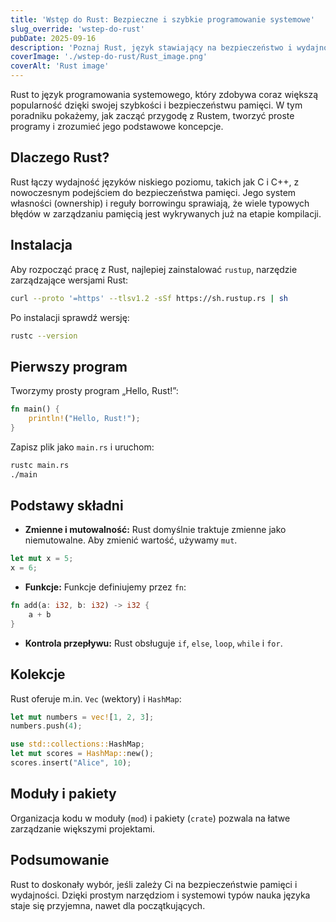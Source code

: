 ```yaml
---
title: 'Wstęp do Rust: Bezpieczne i szybkie programowanie systemowe'
slug_override: 'wstep-do-rust'
pubDate: 2025-09-16
description: 'Poznaj Rust, język stawiający na bezpieczeństwo i wydajność, i odkryj, jak tworzyć szybkie oraz niezawodne aplikacje.'
coverImage: './wstep-do-rust/Rust_image.png'
coverAlt: 'Rust image'
---
```


Rust to język programowania systemowego, który zdobywa coraz większą popularność dzięki swojej szybkości i bezpieczeństwu pamięci. W tym poradniku pokażemy, jak zacząć przygodę z Rustem, tworzyć proste programy i zrozumieć jego podstawowe koncepcje.

## Dlaczego Rust?
Rust łączy wydajność języków niskiego poziomu, takich jak C i C++, z nowoczesnym podejściem do bezpieczeństwa pamięci. Jego system własności (ownership) i reguły borrowingu sprawiają, że wiele typowych błędów w zarządzaniu pamięcią jest wykrywanych już na etapie kompilacji.

## Instalacja
Aby rozpocząć pracę z Rust, najlepiej zainstalować `rustup`, narzędzie zarządzające wersjami Rust:

```bash
curl --proto '=https' --tlsv1.2 -sSf https://sh.rustup.rs | sh
```

Po instalacji sprawdź wersję:

```bash
rustc --version
```

## Pierwszy program
Tworzymy prosty program „Hello, Rust!”:

```rust
fn main() {
    println!("Hello, Rust!");
}
```

Zapisz plik jako `main.rs` i uruchom:

```bash
rustc main.rs
./main
```

## Podstawy składni
- **Zmienne i mutowalność:** Rust domyślnie traktuje zmienne jako niemutowalne. Aby zmienić wartość, używamy `mut`.

```rust
let mut x = 5;
x = 6;
```

- **Funkcje:** Funkcje definiujemy przez `fn`:

```rust
fn add(a: i32, b: i32) -> i32 {
    a + b
}
```

- **Kontrola przepływu:** Rust obsługuje `if`, `else`, `loop`, `while` i `for`.

## Kolekcje
Rust oferuje m.in. `Vec` (wektory) i `HashMap`:

```rust
let mut numbers = vec![1, 2, 3];
numbers.push(4);

use std::collections::HashMap;
let mut scores = HashMap::new();
scores.insert("Alice", 10);
```

## Moduły i pakiety
Organizacja kodu w moduły (`mod`) i pakiety (`crate`) pozwala na łatwe zarządzanie większymi projektami.

## Podsumowanie
Rust to doskonały wybór, jeśli zależy Ci na bezpieczeństwie pamięci i wydajności. Dzięki prostym narzędziom i systemowi typów nauka języka staje się przyjemna, nawet dla początkujących.
